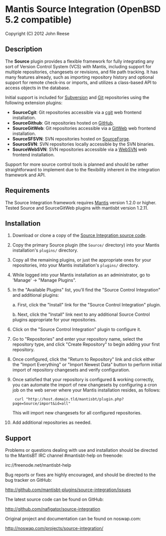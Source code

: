 
# Mantis Source Integration (OpenBSD 5.2 compatible)

Copyright (C) 2012 John Reese

## Description

The **Source** plugin provides a flexible framework for fully integrating any
sort of Version Control System (VCS) with Mantis, including support for
multiple repositories, changesets or revisions, and file path tracking.
It has many features already, such as importing repository history and
optional support for remote check-ins or imports, and utilizes a 
class-based API to access objects in the database.

Initial support is included for [Subversion](http://subversion.apache.org/) 
and [Git](http://git-scm.com/) repositories using the following extension 
plugins:

* **SourceCgit**: Git repositories accessible via a 
  [cgit](http://hjemli.net/git/cgit/) web frontend installation.
* **SourceGithub**: Git repositories hosted on [GitHub](http://github.com/).
* **SourceGitWeb**: Git repositories accessible via a 
  [GitWeb](https://git.wiki.kernel.org/index.php/Gitweb) web frontend 
  installation.
* **SourceSFSVN**: SVN repositories hosted on 
  [SourceForge](http://sourceforge.net/).
* **SourceSVN**: SVN repositories locally accessible by the SVN binaries.
* **SourceWebSVN**: SVN repositories accessible via a 
  [WebSVN](http://www.websvn.info/) web frontend installation.

Support for more source control tools is planned and should be rather 
straightforward to implement due to the flexibility inherent in the
integration framework and API.

## Requirements

The Source Integration framework requires [Mantis](http://www.mantisbt.org/) 
version 1.2.0 or higher. Tested Source and SourceGitWeb plugins with mantisbt
version 1.2.11.

## Installation

1. Download or clone a copy of the [Source Integration source
   code](http://github.com/nafigator/source-integration/).

2. Copy the primary Source plugin (the `Source/` directory) into your Mantis 
   installation's `plugins/` directory.

3. Copy all the remaining plugins, or just the appropriate ones for your
   repositories, into your Mantis installation's `plugins/` directory.

4. While logged into your Mantis installation as an administrator, go to
   'Manage' -> "Manage Plugins".

5. In the "Available Plugins" list, you'll find the "Source Control
   Integration" and additional plugins:
   
    a. First, click the "Install" link for the "Source Control Integration"
       plugin.
    
    b. Next, click the "Install" link next to any additional Source Control
       plugins appropriate for your repositories.

6. Click on the "Source Control Integration" plugin to configure it.

7. Go to "Repositories" and enter your repository name, select the
   repository type, and click "Create Repository" to begin adding your first
   repository.

8. Once configured, click the "Return to Repository" link and click either
   the "Import Everything" or "Import Newest Data" button to perform initial 
   import of repository changesets and verify configuration.

9. Once satisfied that your repository is configured & working correctly,
   you can automate the import of new changesets by configuring a cron
   job on the web server where your Mantis installation resides, as follows:
   
        curl "http://host.domain.tld/mantisbt/plugin.php?page=Source/import&id=all"
   
   This will import new changesets for all configured repositories.

10. Add additional repositories as needed.

## Support

Problems or questions dealing with use and installation should be
directed to the MantisBT IRC channel #mantisbt-help on freenode:

  irc://freenode.net/mantisbt-help

Bug reports or fixes are highly encouraged, and should be directed to
the bug tracker on GitHub:

  http://github.com/mantisbt-plugins/source-integration/issues

The latest source code can be found on GitHub:

  http://github.com/nafigator/source-integration

Original project and documentation can be found on noswap.com:

  http://noswap.com/projects/source-integration/
